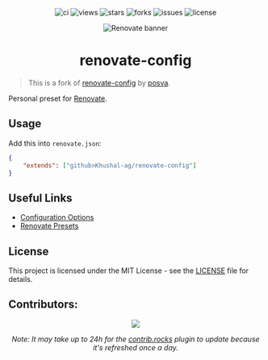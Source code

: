 <div align=center>

![ci] ![views] ![stars] ![forks] ![issues] ![license]

![Renovate banner](https://app.renovatebot.com/images/renovate_660_220.jpg)

# renovate-config

</div>

> This is a fork of [renovate-config](https://github.com/posva/renovate-config) by [posva](https://github.com/posva).

Personal preset for [Renovate](https://github.com/renovatebot/renovate).

## Usage

Add this into `renovate.json`:

```json
{
	"extends": ["github>Khushal-ag/renovate-config"]
}
```

## Useful Links

- [Configuration Options](https://renovatebot.com/docs/configuration-options)
- [Renovate Presets](https://docs.renovatebot.com/config-presets/)

## License

This project is licensed under the MIT License - see the [LICENSE](LICENSE) file for details.

## Contributors:

<div align=center>

[![][contributors]][contributors-graph]

_Note: It may take up to 24h for the [contrib.rocks][contrib-rocks] plugin to update because it's refreshed once a day._

</div>

<!----------------------------------{ Labels }--------------------------------->

[ci]: https://github.com/Khushal-ag/renovate-config/workflows/test/badge.svg?branch=master
[views]: https://komarev.com/ghpvc/?username=renovate-config&label=view%20counter&color=red&style=flat
[repo-size]: https://img.shields.io/github/repo-size/Khushal-ag/renovate-config
[issues]: https://img.shields.io/github/issues-raw/Khushal-ag/renovate-config
[license]: https://img.shields.io/github/license/Khushal-ag/renovate-config
[forks]: https://img.shields.io/github/forks/Khushal-ag/renovate-config?style=flat
[stars]: https://img.shields.io/github/stars/Khushal-ag/renovate-config
[contributors]: https://contrib.rocks/image?repo=Khushal-ag/renovate-config&max=500
[contributors-graph]: https://github.com/Khushal-ag/renovate-config/graphs/contributors
[contrib-rocks]: https://contrib.rocks/preview?repo=Khushal-ag%2Frenovate-config
